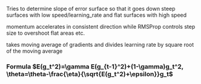 Tries to determine slope of error surface so that 
it goes down steep surfaces with low speed/learning_rate
and flat surfaces with high speed

momentum accelerates in consistent direction
while RMSProp controls step size to overshoot flat areas etc.

takes moving average of gradients and divides 
learning rate by square root of the moving average

### Formula $E(g_t^2)=\gamma E(g_{t-1}^2)+(1-\gamma)g_t^2, \theta=\theta-\frac{\eta}{\sqrt{E(g_t^2)+\epsilon}}g_t$
